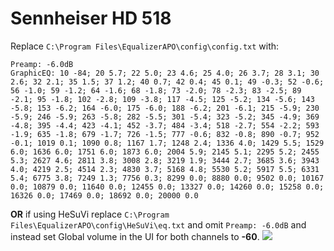 # Sennheiser HD 518
Replace `C:\Program Files\EqualizerAPO\config\config.txt` with:
```
Preamp: -6.0dB
GraphicEQ: 10 -84; 20 5.7; 22 5.0; 23 4.6; 25 4.0; 26 3.7; 28 3.1; 30 2.6; 32 2.1; 35 1.5; 37 1.2; 40 0.7; 42 0.4; 45 0.1; 49 -0.3; 52 -0.6; 56 -1.0; 59 -1.2; 64 -1.6; 68 -1.8; 73 -2.0; 78 -2.3; 83 -2.5; 89 -2.1; 95 -1.8; 102 -2.8; 109 -3.8; 117 -4.5; 125 -5.2; 134 -5.6; 143 -5.8; 153 -6.2; 164 -6.0; 175 -6.0; 188 -6.2; 201 -6.1; 215 -5.9; 230 -5.9; 246 -5.9; 263 -5.8; 282 -5.5; 301 -5.4; 323 -5.2; 345 -4.9; 369 -4.8; 395 -4.4; 423 -4.1; 452 -3.7; 484 -3.4; 518 -2.7; 554 -2.2; 593 -1.9; 635 -1.8; 679 -1.7; 726 -1.5; 777 -0.6; 832 -0.8; 890 -0.7; 952 -0.1; 1019 0.1; 1090 0.8; 1167 1.7; 1248 2.4; 1336 4.0; 1429 5.5; 1529 6.0; 1636 6.0; 1751 6.0; 1873 6.0; 2004 5.9; 2145 5.1; 2295 5.2; 2455 5.3; 2627 4.6; 2811 3.8; 3008 2.8; 3219 1.9; 3444 2.7; 3685 3.6; 3943 4.0; 4219 2.5; 4514 2.3; 4830 3.7; 5168 4.8; 5530 5.2; 5917 5.5; 6331 5.4; 6775 3.8; 7249 1.3; 7756 0.3; 8299 0.0; 8880 0.0; 9502 0.0; 10167 0.0; 10879 0.0; 11640 0.0; 12455 0.0; 13327 0.0; 14260 0.0; 15258 0.0; 16326 0.0; 17469 0.0; 18692 0.0; 20000 0.0
```
**OR** if using HeSuVi replace `C:\Program Files\EqualizerAPO\config\HeSuVi\eq.txt` and omit `Preamp: -6.0dB` and instead set Global volume in the UI for both channels to **-60**.
![](https://raw.githubusercontent.com/jaakkopasanen/AutoEq/master/results/Headphone.com/headphoncecom/onear/Sennheiser%20HD%20518/Sennheiser%20HD%20518.png)